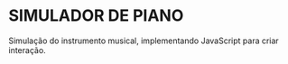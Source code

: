 # SIMULADOR DE PIANO

Simulação do instrumento musical, implementando JavaScript
para criar interação.
